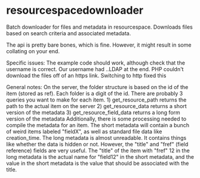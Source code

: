 # resourcespacedownloader
Batch downloader for files and metadata in resourcespace.  Downloads files based on search criteria and associated metadata.

The api is pretty bare bones, which is fine. However, it might result in some collating on your end.

Specific issues:
The example code should work, although check that the username is correct. Our username had ..LDAP at the end.
PHP couldn't download the files off of an https link. Switching to http fixed this

General notes:
On the server, the folder structure is based on the id of the item (stored as ref). Each folder is a digit of the id.
There are probably 3 queries you want to make for each item.
	1) get_resource_path returns the path to the actual item on the server
	2) get_resource_data returns a short version of the metadata
	3) get_resource_field_data returns a long form version of the metadata
Additionally, there is some processing needed to compile the metadata for an item.
The short metadata will contain a bunch of weird items labeled "fieldX", as well as standard file data like creation_time.
The long metadata is almost unreadable. It contains things like whether the data is hidden or not. However, the "title" and "fref" (field reference) fields are very useful.
The "title" of the item with "fref" 12 in the long metadata is the actual name for "field12" in the short metadata, and the value in the short metadata is the value that should be associated with the title.
